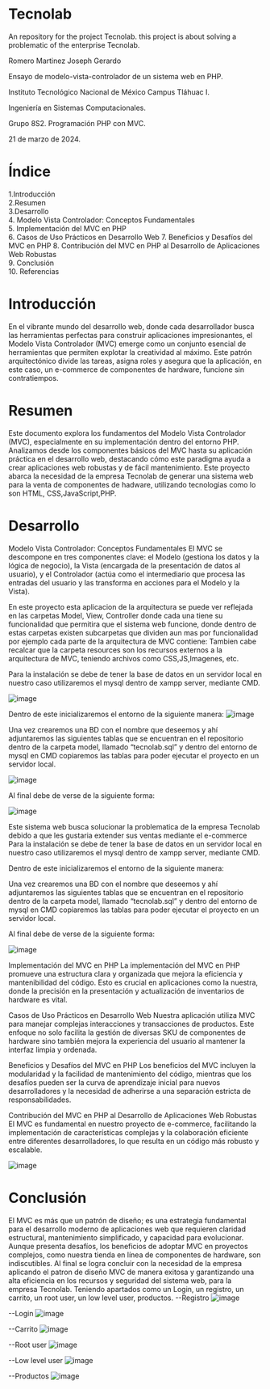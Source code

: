 # Tecnolab
An repository for the project Tecnolab. this project is about solving a problematic of the enterprise Tecnolab.

Romero Martinez Joseph Gerardo

Ensayo de modelo-vista-controlador de un sistema web en PHP.

Instituto Tecnológico Nacional de México Campus Tláhuac I.

Ingeniería en Sistemas Computacionales.

Grupo 8S2. Programación PHP con MVC.

21 de marzo de 2024.
# Índice
1.Introducción	
2.Resumen	
3.Desarrollo	
4. Modelo Vista Controlador: Conceptos Fundamentales	
5. Implementación del MVC en PHP	
6. Casos de Uso Prácticos en Desarrollo Web	
7. Beneficios y Desafíos del MVC en PHP	
8. Contribución del MVC en PHP al Desarrollo de Aplicaciones Web Robustas	
9. Conclusión	
10. Referencias	


# Introducción
En el vibrante mundo del desarrollo web, donde cada desarrollador busca las herramientas perfectas para construir aplicaciones impresionantes, el Modelo Vista Controlador (MVC) emerge como un conjunto esencial de herramientas que permiten explotar la creatividad al máximo. Este patrón arquitectónico divide las tareas, asigna roles y asegura que la aplicación, en este caso, un e-commerce de componentes de hardware, funcione sin contratiempos.

# Resumen
Este documento explora los fundamentos del Modelo Vista Controlador (MVC), especialmente en su implementación dentro del entorno PHP. Analizamos desde los componentes básicos del MVC hasta su aplicación práctica en el desarrollo web, destacando cómo este paradigma ayuda a crear aplicaciones web robustas y de fácil mantenimiento.
Este proyecto abarca la necesidad de la empresa Tecnolab de generar una sistema web para la venta de componentes de hadware, utilizando tecnologias como lo son HTML, CSS,JavaScript,PHP.

# Desarrollo
Modelo Vista Controlador: Conceptos Fundamentales
El MVC se descompone en tres componentes clave: el Modelo (gestiona los datos y la lógica de negocio), la Vista (encargada de la presentación de datos al usuario), y el Controlador (actúa como el intermediario que procesa las entradas del usuario y las transforma en acciones para el Modelo y la Vista).

En este proyecto esta aplicacion de la arquitectura se puede ver reflejada en las carpetas Model, View, Controller donde cada una tiene su funcionalidad que permitira que el sistema web funcione, donde dentro de estas carpetas existen subcarpetas que dividen aun mas por funcionalidad por ejemplo cada parte de la arquitectura de MVC contiene:
Tambien cabe recalcar que la carpeta resources son los recursos externos a la arquitectura de MVC, teniendo archivos como CSS,JS,Imagenes, etc.

Para la instalación se debe de tener la base de datos en un servidor local en nuestro caso utilizaremos el mysql dentro de xampp server, mediante CMD.
 
![image](https://github.com/RMOJoseph/Tecnolab.github.io/assets/142190106/62441a5e-fdaa-4317-953e-f3a430f67d9c)

Dentro de este inicializaremos el entorno de la siguiente manera:
 ![image](https://github.com/RMOJoseph/Tecnolab.github.io/assets/142190106/85a2114d-d6ac-45d6-9f43-d1e86ed5498f)

Una vez crearemos una BD con el nombre que deseemos y ahí adjuntaremos las siguientes tablas que se encuentran en el repositorio dentro de la carpeta model, llamado “tecnolab.sql” y dentro del entorno de mysql en CMD copiaremos las tablas para poder ejecutar el proyecto en un servidor local.

 ![image](https://github.com/RMOJoseph/Tecnolab.github.io/assets/142190106/ffde77dc-f7f4-4ef6-9fc1-07ec63cea49b)

Al final debe de verse de la siguiente forma:
 

![image](https://github.com/RMOJoseph/Tecnolab.github.io/assets/142190106/e19f4281-5e0d-44f8-a623-f048436742a8)

Este sistema web busca solucionar la problematica de la empresa Tecnolab debido a que les gustaria extender sus ventas mediante el e-commerce 
Para la instalación se debe de tener la base de datos en un servidor local en nuestro caso utilizaremos el mysql dentro de xampp server, mediante CMD.
 

Dentro de este inicializaremos el entorno de la siguiente manera:

 
Una vez crearemos una BD con el nombre que deseemos y ahí adjuntaremos las siguientes tablas que se encuentran en el repositorio dentro de la carpeta model, llamado “tecnolab.sql” y dentro del entorno de mysql en CMD copiaremos las tablas para poder ejecutar el proyecto en un servidor local.
 
Al final debe de verse de la siguiente forma:


![image](https://github.com/RMOJoseph/Tecnolab.github.io/assets/142190106/ee20beba-d2b6-4df4-a661-e69ef8350c00)

Implementación del MVC en PHP
La implementación del MVC en PHP promueve una estructura clara y organizada que mejora la eficiencia y mantenibilidad del código. Esto es crucial en aplicaciones como la nuestra, donde la precisión en la presentación y actualización de inventarios de hardware es vital.

Casos de Uso Prácticos en Desarrollo Web
Nuestra aplicación utiliza MVC para manejar complejas interacciones y transacciones de productos. Este enfoque no solo facilita la gestión de diversas SKU de componentes de hardware sino también mejora la experiencia del usuario al mantener la interfaz limpia y ordenada.

Beneficios y Desafíos del MVC en PHP
Los beneficios del MVC incluyen la modularidad y la facilidad de mantenimiento del código, mientras que los desafíos pueden ser la curva de aprendizaje inicial para nuevos desarrolladores y la necesidad de adherirse a una separación estricta de responsabilidades.

Contribución del MVC en PHP al Desarrollo de Aplicaciones Web Robustas
El MVC es fundamental en nuestro proyecto de e-commerce, facilitando la implementación de características complejas y la colaboración eficiente entre diferentes desarrolladores, lo que resulta en un código más robusto y escalable.

![image](https://github.com/RMOJoseph/Tecnolab.github.io/assets/142190106/68521fc1-d88c-45c0-8d97-4ec22df1ebcd)

# Conclusión
El MVC es más que un patrón de diseño; es una estrategia fundamental para el desarrollo moderno de aplicaciones web que requieren claridad estructural, mantenimiento simplificado, y capacidad para evolucionar. Aunque presenta desafíos, los beneficios de adoptar MVC en proyectos complejos, como nuestra tienda en línea de componentes de hardware, son indiscutibles. 
Al final se logra concluir con la necesidad de la empresa aplicando el patron de diseño MVC de manera exitosa y garantizando una alta eficiencia en los recursos y seguridad del sistema web, para la empresa Tecnolab.
Teniendo apartados como un Login, un registro, un carrito, un root user, un low level user, productos.
--Registro
![image](https://github.com/RMOJoseph/Tecnolab.github.io/assets/142190106/f7cf83f1-16e3-40dd-b511-37db94c384f7)

--Login
![image](https://github.com/RMOJoseph/Tecnolab.github.io/assets/142190106/8aa3b6e7-6f22-4e54-8896-e273b3d477f0)

--Carrito
![image](https://github.com/RMOJoseph/Tecnolab.github.io/assets/142190106/f2906dfe-e995-497b-ab2e-611d4268d5ef)

--Root user
![image](https://github.com/RMOJoseph/Tecnolab.github.io/assets/142190106/0bc899dd-d519-4e94-93f0-79fefbf9f0cc)

--Low level user
![image](https://github.com/RMOJoseph/Tecnolab.github.io/assets/142190106/b2b331f4-3fef-4392-89ff-5a96ce3b9203)

--Productos
![image](https://github.com/RMOJoseph/Tecnolab.github.io/assets/142190106/b86658c9-5743-44b6-8b95-28228e848382)

